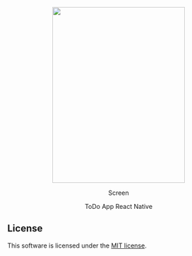 <p align="center"><img width="300" height="400" src="https://res.cloudinary.com/dvm6sgg1h/image/upload/v1579508162/pbhi3oozsqku19wvyxnj.png"></p>
<p align="center">Screen</p>

<p align="center">ToDo App React Native</p>

## License

This software is licensed under the [MIT license](https://opensource.org/licenses/MIT).

